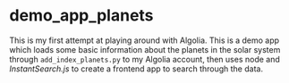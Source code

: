 # demo_app_planets
This is my first attempt at playing around with Algolia. This is a demo app which loads some basic information about the planets in the solar system through `add_index_planets.py` to my Algolia account, then uses node and _InstantSearch.js_ to create a frontend app to search through the data.
